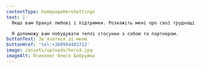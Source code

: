 ```yaml
---
contentType: homepageHeroSettings
text: |-
  Якщо вам бракує любові і підтримки. Розкажіть мені про свої труднощі.

  Я допоможу вам побудувати теплі стосунки з собою та партнером.
buttonText: Зв'язатися зі мною
buttonHref: 'tel:+380994403712'
image: /assets/uploads/hero3.jpg
imageAlt: Психолог Олеся Бобруйко
---
```


